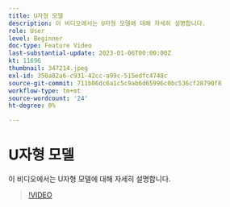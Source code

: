```yaml
---
title: U자형 모델
description: 이 비디오에서는 U자형 모델에 대해 자세히 설명합니다.
role: User
level: Beginner
doc-type: Feature Video
last-substantial-update: 2023-01-06T00:00:00Z
kt: 11696
thumbnail: 347214.jpeg
exl-id: 350a82a6-c931-42cc-a99c-515edfc4748c
source-git-commit: 711b06dc6a1c5c9ab6d65996c0bc536cf28790f8
workflow-type: tm+mt
source-wordcount: '24'
ht-degree: 0%

---
```


# U자형 모델

이 비디오에서는 U자형 모델에 대해 자세히 설명합니다.

>[!VIDEO](https://video.tv.adobe.com/v/347214/?quality=12&learn=on)
